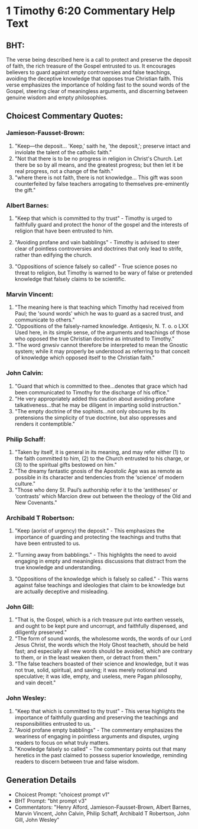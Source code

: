 # 1 Timothy 6:20 Commentary Help Text

## BHT:
The verse being described here is a call to protect and preserve the deposit of faith, the rich treasure of the Gospel entrusted to us. It encourages believers to guard against empty controversies and false teachings, avoiding the deceptive knowledge that opposes true Christian faith. This verse emphasizes the importance of holding fast to the sound words of the Gospel, steering clear of meaningless arguments, and discerning between genuine wisdom and empty philosophies.

## Choicest Commentary Quotes:
### Jamieson-Fausset-Brown:
1. "Keep—the deposit... 'Keep,' saith he, 'the deposit,'; preserve intact and inviolate the talent of the catholic faith."
2. "Not that there is to be no progress in religion in Christ's Church. Let there be so by all means, and the greatest progress; but then let it be real progress, not a change of the faith."
3. "where there is not faith, there is not knowledge... This gift was soon counterfeited by false teachers arrogating to themselves pre-eminently the gift."

### Albert Barnes:
1. "Keep that which is committed to thy trust" - Timothy is urged to faithfully guard and protect the honor of the gospel and the interests of religion that have been entrusted to him.

2. "Avoiding profane and vain babblings" - Timothy is advised to steer clear of pointless controversies and doctrines that only lead to strife, rather than edifying the church.

3. "Oppositions of science falsely so called" - True science poses no threat to religion, but Timothy is warned to be wary of false or pretended knowledge that falsely claims to be scientific.

### Marvin Vincent:
1. "The meaning here is that teaching which Timothy had received from Paul; the 'sound words' which he was to guard as a sacred trust, and communicate to others."
2. "Oppositions of the falsely-named knowledge. Antiqesiv, N. T. o. o LXX Used here, in its simple sense, of the arguments and teachings of those who opposed the true Christian doctrine as intrusted to Timothy."
3. "The word gnwsiv cannot therefore be interpreted to mean the Gnostic system; while it may properly be understood as referring to that conceit of knowledge which opposed itself to the Christian faith."

### John Calvin:
1. "Guard that which is committed to thee...denotes that grace which had been communicated to Timothy for the discharge of his office."
2. "He very appropriately added this caution about avoiding profane talkativeness...that he may be diligent in imparting solid instruction."
3. "The empty doctrine of the sophists...not only obscures by its pretensions the simplicity of true doctrine, but also oppresses and renders it contemptible."

### Philip Schaff:
1. "Taken by itself, it is general in its meaning, and may refer either (1) to the faith committed to him, (2) to the Church entrusted to his charge, or (3) to the spiritual gifts bestowed on him." 
2. "The dreamy fantastic gnosis of the Apostolic Age was as remote as possible in its character and tendencies from the ‘science’ of modern culture."
3. "Those who deny St. Paul’s authorship refer it to the ‘antitheses’ or ‘contrasts’ which Marcion drew out between the theology of the Old and New Covenants."

### Archibald T Robertson:
1. "Keep (aorist of urgency) the deposit." - This emphasizes the importance of guarding and protecting the teachings and truths that have been entrusted to us.

2. "Turning away from babblings." - This highlights the need to avoid engaging in empty and meaningless discussions that distract from the true knowledge and understanding.

3. "Oppositions of the knowledge which is falsely so called." - This warns against false teachings and ideologies that claim to be knowledge but are actually deceptive and misleading.

### John Gill:
1. "That is, the Gospel, which is a rich treasure put into earthen vessels, and ought to be kept pure and uncorrupt, and faithfully dispensed, and diligently preserved."
2. "The form of sound words, the wholesome words, the words of our Lord Jesus Christ, the words which the Holy Ghost teacheth, should be held fast; and especially all new words should be avoided, which are contrary to them, or in the least weaken them, or detract from them."
3. "The false teachers boasted of their science and knowledge, but it was not true, solid, spiritual, and saving; it was merely notional and speculative; it was idle, empty, and useless, mere Pagan philosophy, and vain deceit."

### John Wesley:
1. "Keep that which is committed to thy trust" - This verse highlights the importance of faithfully guarding and preserving the teachings and responsibilities entrusted to us.
2. "Avoid profane empty babblings" - The commentary emphasizes the weariness of engaging in pointless arguments and disputes, urging readers to focus on what truly matters.
3. "Knowledge falsely so called" - The commentary points out that many heretics in the past claimed to possess superior knowledge, reminding readers to discern between true and false wisdom.


## Generation Details
- Choicest Prompt: "choicest prompt v1"
- BHT Prompt: "bht prompt v3"
- Commentators: "Henry Alford, Jamieson-Fausset-Brown, Albert Barnes, Marvin Vincent, John Calvin, Philip Schaff, Archibald T Robertson, John Gill, John Wesley"
